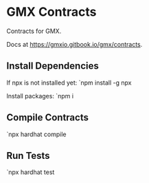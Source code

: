 # GMX Contracts
Contracts for GMX.

Docs at https://gmxio.gitbook.io/gmx/contracts.

## Install Dependencies
If npx is not installed yet:
`npm install -g npx

Install packages:
`npm i

## Compile Contracts
`npx hardhat compile

## Run Tests
`npx hardhat test
